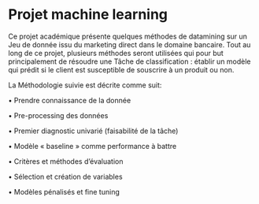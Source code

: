 # Projet machine learning

Ce projet académique présente quelques méthodes de datamining sur un  Jeu de donnée issu du marketing direct dans le domaine bancaire. Tout au long de ce projet, plusieurs méthodes seront utilisées qui pour but principalement de résoudre une Tâche de classification : établir un modèle qui prédit si le client est susceptible de souscrire à un produit ou non.

La Méthodologie suivie est décrite comme suit:

  • Prendre connaissance de la donnée
  
  • Pre-processing des données
  
  • Premier diagnostic univarié (faisabilité de la tâche)
  
  • Modèle « baseline » comme performance à battre
  
  • Critères et méthodes d’évaluation
  
  • Sélection et création de variables
    
  • Modèles pénalisés et fine tuning
